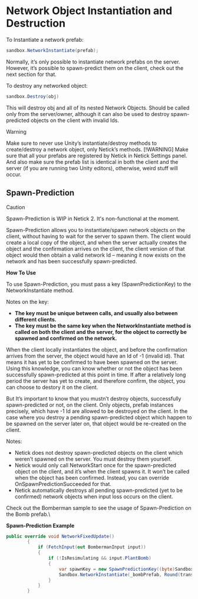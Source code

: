 # Network Object Instantiation and Destruction

To Instantiate a network prefab:

```csharp
sandbox.NetworkInstantiate(prefab);
```

Normally, it’s only possible to instantiate network prefabs on the server. However, it’s possible to spawn-predict them on the client, check out the next section for that.

To destroy any networked object:

```csharp
sandbox.Destroy(obj)
```

This will destroy obj and all of its nested Network Objects. Should be called only from the server/owner, although it can also be used to destroy spawn-predicted objects on the client with invalid Ids.

> [!WARNING]
> Make sure to never use Unity’s instantiate/destroy methods to create/destroy a network object, only Netick’s methods.
> [!WARNING]
> Make sure that all your prefabs are registered by Netick in Netick Settings panel. And also make sure the prefab list is identical in both the client and the server (if you are running two Unity editors), otherwise, weird stuff will occur.

## Spawn-Prediction
> [!CAUTION]
> Spawn-Prediction is WIP in Netick 2. It's non-functional at the moment.

Spawn-Prediction allows you to instantiate/spawn network objects on the client, without having to wait for the server to spawn them. The client would create a local copy of the object, and when the server actually creates the object and the confirmation arrives on the client, the client version of that object would then obtain a valid network Id – meaning it now exists on the network and has been successfully spawn-predicted.

**How To Use**

To use Spawn-Prediction, you must pass a key (SpawnPredictionKey) to the NetworkInstantiate method.

Notes on the key:

- **The key must be unique between calls, and usually also between different clients.**
- **The key must be the same key when the NetworkInstantiate method is called on both the client and the server, for the object to correctly be spawned and confirmed on the network.**

When the client locally instantiates the object, and before the confirmation arrives from the server, the object would have an Id of -1 (invalid id). That means it has yet to be confirmed to have been spawned on the server. Using this knowledge, you can know whether or not the object has been successfully spawn-predicted at this point in time. If after a relatively long period the server has yet to create, and therefore confirm, the object, you can choose to destory it on the client.

But It’s important to know that you mustn’t destroy objects, successfully spawn-predicted or not, on the client. Only objects, prefab instances precisely, which have -1 Id are allowed to be destroyed on the client. In the case where you destroy a pending spawn-predicted object which happen to be spawned on the server later on, that object would be re-created on the client.

Notes:

- Netick does not destroy spawn-predicted objects on the client which weren’t spawned on the server. You must destroy them yourself.
- Netick would only call NetworkStart once for the spawn-predicted object on the client, and it’s when the client spawns it. It won’t be called when the object has been confirmed. Instead, you can override OnSpawnPredictionSucceeded for that.
- Netick automatically destroys all pending spawn-predicted (yet to be confirmed) network objects when input loss occurs on the client.

Check out the Bomberman sample to see the usage of Spawn-Prediction on the Bomb prefab.\

**Spawn-Prediction Example**

```csharp
public override void NetworkFixedUpdate()
        {
            if (FetchInput(out BombermanInput input))
            {
                if (!IsResimulating && input.PlantBomb)
                {
                    var spawnKey = new SpawnPredictionKey((byte)Sandbox.Tick.TickValue, (byte)InputSource.PlayerId);
                    Sandbox.NetworkInstantiate(_bombPrefab, Round(transform.position), Quaternion.identity, spawnPredictionKey: spawnKey);
                }
            }
        }
```
